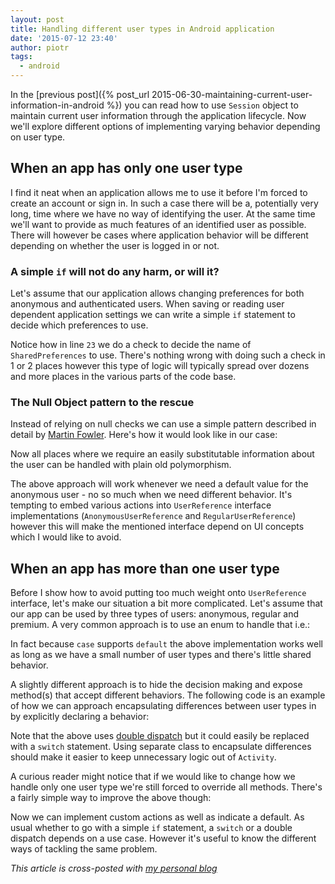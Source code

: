 ```yaml
---
layout: post
title: Handling different user types in Android application
date: '2015-07-12 23:40'
author: piotr
tags:
  - android
---
```


In the [previous post]({% post_url 2015-06-30-maintaining-current-user-information-in-android %}) you can read how to use `Session` object to maintain current user information through the application lifecycle. Now we'll explore different options of implementing varying behavior depending on user type.

## When an app has only one user type

I find it neat when an application allows me to use it before I'm forced to create an account or sign in. In such a case there will be a, potentially very long, time where we have no way of identifying the user. At the same time we'll want to provide as much features of an identified user as possible. There will however be cases where application behavior will be different depending on whether the user is logged in or not.

### A simple `if` will not do any harm, or will it?

Let's assume that our application allows changing preferences for both anonymous and authenticated users. When saving or reading user dependent application settings we can write a simple `if` statement to decide which preferences to use.

<script src="https://gist.github.com/miensol/4268ec47392ed4ea232e.js?file=CurrentUserProvider.java"></script>

Notice how in line `23` we do a check to decide the name of `SharedPreferences` to use. There's nothing wrong with doing such a check in 1 or 2 places however this type of logic will typically spread over dozens and more places in the various parts of the code base.

### The Null Object pattern to the rescue

Instead of relying on null checks we can use a simple pattern described in detail by [Martin Fowler](http://refactoring.com/catalog/introduceNullObject.html). Here's how it would look like in our case:

<script src="https://gist.github.com/miensol/4268ec47392ed4ea232e.js?file=CurrentUserProvider2.java"></script>

Now all places where we require an easily substitutable information about the user can be handled with plain old polymorphism.

The above approach will work whenever we need a default value for the anonymous user - no so much when we need different behavior. It's tempting to embed various actions into `UserReference` interface implementations (`AnonymousUserReference` and `RegularUserReference`) however this will make the mentioned interface depend on UI concepts which I would like to avoid.

## When an app has more than one user type

Before I show how to avoid putting too much weight onto `UserReference` interface, let's make our situation a bit more complicated. Let's assume that our app can be used by three types of users: anonymous, regular and premium.
A very common approach is to use an enum to handle that i.e.:

<script src="https://gist.github.com/miensol/2c4ffa7ed6fc24b4003c.js"></script>

In fact because `case` supports `default` the above implementation works well as long as we have a small number of user types and there's little shared behavior.

A slightly different approach is to hide the decision making and expose method(s) that accept different behaviors.
The following code is an example of how we can approach encapsulating differences between user types in by explicitly declaring a behavior:

<script src="https://gist.github.com/miensol/363cc59fc5c3b8373a47.js"></script>

Note that the above uses [double dispatch](https://en.wikipedia.org/wiki/Double_dispatch) but it could easily be replaced with a `switch` statement. Using separate class to encapsulate differences should make it easier to keep unnecessary logic out of `Activity`.

A curious reader might notice that if we would like to change how we handle only one user type we're still forced to override all methods. There's a fairly simple way to improve the above though:

<script src="https://gist.github.com/miensol/7872540e0e2d166bc975.js"></script>

Now we can implement custom actions as well as indicate a default. As usual whether to go with a simple `if` statement, a `switch` or a double dispatch depends on a use case. However it's useful to know the different ways of tackling the same problem.

*This article is cross-posted with [my personal blog](http://miensol.pl/android/2015/07/12/handling-different-user-types-in-android-application.html)*
